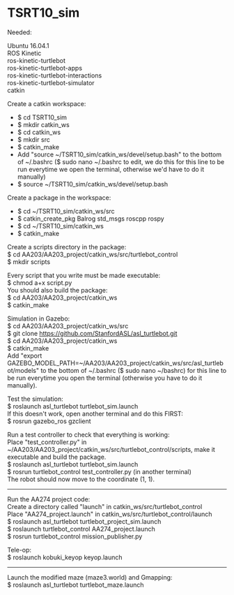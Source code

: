 # TSRT10_sim

Needed:  

Ubuntu 16.04.1  
ROS Kinetic  
ros-kinetic-turtlebot  
ros-kinetic-turtlebot-apps  
ros-kinetic-turtlebot-interactions  
ros-kinetic-turtlebot-simulator  
catkin

Create a catkin workspace:
- $ cd TSRT10_sim
- $ mkdir catkin_ws
- $ cd catkin_ws
- $ mkdir src
- $ catkin_make
- Add "source ~/TSRT10_sim/catkin_ws/devel/setup.bash" to the bottom of ~/.bashrc ($ sudo nano ~/.bashrc to edit, we do this for this line to be run everytime we open the terminal, otherwise we'd have to do it manually)  
- $ source ~/TSRT10_sim/catkin_ws/devel/setup.bash

Create a package in the workspace:
- $ cd ~/TSRT10_sim/catkin_ws/src  
- $ catkin_create_pkg Balrog std_msgs roscpp rospy  
- $ cd ~/TSRT10_sim/catkin_ws  
- $ catkin_make   

Create a scripts directory in the package:  
$ cd AA203/AA203_project/catkin_ws/src/turtlebot_control  
$ mkdir scripts  

Every script that you write must be made executable:  
$ chmod a+x script.py    
You should also build the package:  
$ cd AA203/AA203_project/catkin_ws  
$ catkin_make  

Simulation in Gazebo:  
$ cd AA203/AA203_project/catkin_ws/src  
$ git clone https://github.com/StanfordASL/asl_turtlebot.git  
$ cd AA203/AA203_project/catkin_ws    
$ catkin_make  
Add "export GAZEBO_MODEL_PATH=~/AA203/AA203_project/catkin_ws/src/asl_turtlebot/models" to the bottom of ~/.bashrc ($ sudo nano ~/bashrc) for this line to be run everytime you open the terminal (otherwise you have to do it manually).  

Test the simulation:  
$ roslaunch asl_turtlebot turtlebot_sim.launch  
If this doesn't work, open another terminal and do this FIRST:  
$ rosrun gazebo_ros gzclient  

Run a test controller to check that everything is working:  
Place "test_controller.py" in ~/AA203/AA203_project/catkin_ws/src/turtlebot_control/scripts, make it executable and build the package.  
$ roslaunch asl_turtlebot turtlebot_sim.launch  
$ rosrun turtlebot_control test_controller.py (in another terminal)  
The robot should now move to the coordinate (1, 1).    

*******

Run the AA274 project code:  
Create a directory called "launch" in catkin_ws/src/turtlebot_control  
Place "AA274_project.launch" in catkin_ws/src/turtlebot_control/launch  
$ roslaunch asl_turtlebot turtlebot_project_sim.launch  
$ roslaunch turtlebot_control AA274_project.launch  
$ rosrun turtlebot_control mission_publisher.py  

Tele-op:  
$ roslaunch kobuki_keyop keyop.launch  

*****

Launch the modified maze (maze3.world) and Gmapping:  
$ roslaunch asl_turtlebot turtlebot_maze.launch


